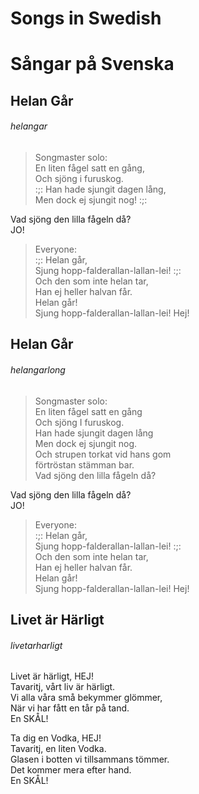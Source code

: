 # Songs in Swedish                                                                                                                                                                                    
# Sångar på Svenska                                                                                                                                                                                    
                                                                                                                                                                                    
## Helan Går  
###### helangar  
  
> Songmaster solo:  
En liten fågel satt en gång,  
Och sjöng i furuskog.  
:;: Han hade sjungit dagen lång,  
Men dock ej sjungit nog! :;:  
  
Vad sjöng den lilla fågeln då?  
JO!  
  
> Everyone:  
:;: Helan går,  
Sjung hopp-falderallan-lallan-lei! :;:  
Och den som inte helan tar,  
Han ej heller halvan får.  
Helan går!  
Sjung hopp-falderallan-lallan-lei! Hej!  
  
## Helan Går  
###### helangarlong  
  
> Songmaster solo:  
En liten fågel satt en gång  
Och sjöng I furuskog.  
Han hade sjungit dagen lång  
Men dock ej sjungit nog.  
Och strupen torkat vid hans gom  
förtröstan stämman bar.  
Vad sjöng den lilla fågeln då?  
  
Vad sjöng den lilla fågeln då?  
JO!  
  
> Everyone:  
:;: Helan går,  
Sjung hopp-falderallan-lallan-lei! :;:  
Och den som inte helan tar,  
Han ej heller halvan får.  
Helan går!  
Sjung hopp-falderallan-lallan-lei! Hej!  
  
## Livet är Härligt  
###### livetarharligt  
  
Livet är härligt, HEJ!  
Tavaritj, vårt liv är härligt.  
Vi alla våra små bekymmer glömmer,  
När vi har fått en tår på tand.  
En SKÅL!  
  
Ta dig en Vodka, HEJ!  
Tavaritj, en liten Vodka.  
Glasen i botten vi tillsammans tömmer.  
Det kommer mera efter hand.  
En SKÅL!  
  
